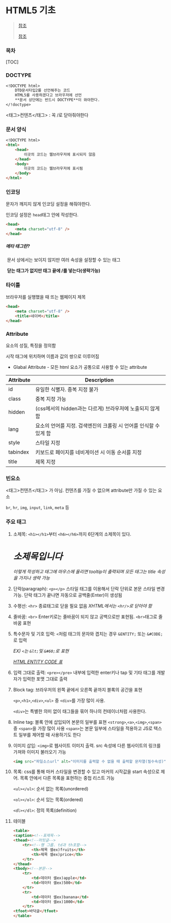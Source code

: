 # HTML5 기초
>[참조](https://m.blog.naver.com/PostView.naver?isHttpsRedirect=true&blogId=loveiss0&logNo=140212177827)
>
>[참조](https://taemtaem-it.tistory.com/entry/2%EC%9E%A5-HTML5-%EA%B8%B0%EB%B3%B8%EB%AC%B8%EB%B2%95)

### 목차
[TOC]



### DOCTYPE

```markdown
<!DOCTYPE html>
    DTD문서타입2를 선언해주는 코드
	HTML5를 사용하겠다고 브라우저에 선언
	**문서 상단에는 반드시 DOCTYPE**이 와야한다.
</!doctype>
```

<태그>컨텐츠</태그> : 꼭 /로 닫아줘야한다

<!--주석-->

### 문서  양식

```markdown
<!DOCTYPE html>
<html>
    <head>
    	이곳의 코드는 웹브라우저에 표시되지 않음
    </head>
    <body>
    	이곳의 코드는 웹브라우저에 표시됨
    </body>
</html>
```

### 인코딩

문자가 깨지지 않게 인코딩 설정을 해줘야한다.

인코딩 설정은 `head`태그 안에 작성한다.
```markdown
<head>
	<meta charset="utf-8" />
</head>
```
##### *메타 태그란?* 

​	문서 상에서는 보이지 않지만 여러 속성을 설정할 수 있는 태그

​	**닫는 태그가 없지만 태그 끝에 /를 넣는다(생략가능)**



### 타이틀

브라우저를 실행했을 때 뜨는 웹페이지 제목

```markdown
<head>
	<meta charset="utf-8" />
	<title>네이버</title>
</head>
```



### Attribute

요소의 성질, 특징을 정의함

시작 태그에 위치하며 이름과 값의 쌍으로 이루어짐

- Glabal Attribute - 모든 html 요소가 공통으로 사용할 수 있는 attribute

| Attribute | Description                                                  |
| --------- | ------------------------------------------------------------ |
| id        | 유일한 식별자. 중복 지정 불가                                |
| class     | 중복 지정 가능                                               |
| hidden    | (css에서의 hidden과는 다르게) 브라우저에 노출되지 않게 함    |
| lang      | 요소의 언어를 지정. 검색엔진의 크롤링 시 언어를 인식할 수 있게 함 |
| style     | 스타일 지정                                                  |
| tabindex  | 키보드로 페이지를 네비게이션 시 이동 순서를 지정             |
| title     | 제목 지정                                                    |



### 빈요소

<태그>컨텐츠</태그> 가 아님. 컨텐츠를 가질 수 없으며 attribute만 가질 수 있는 요소

`br`, `hr`, `img`, `input`, `link`, `meta` 등



### 주요 태그

1. 소제목: `<h1></h1>`부터 `<h6></h6>`까지 6단계의 소제목이 있다.

   *<h1 title="소제목 타이틀">소제목입니다</h1>*

   *이렇게 작성하고 태그에 마우스에 올리면 tooltip이 출력되며 모든 태그는 title 속성을 가지나 생략 가능*

2. 단락(paragraph): `<p></p>` 스타일 태그를 이용해서 단락 단위로 본문 스타일 변경가능. 단락 태그가 끝나면 자동으로 공백줄(Enter)이 생성됨

3. 수평선: `<hr>` 종료태그로 닫을 필요 없음 *XHTML에서는 `<hr/>`로 닫아야 함*

4. 줄바꿈: `<br>` Enter키로는 줄바꿈이 되지 않고 공백으로만 표현됨. `<br>`태그로 줄바꿈 표현

5. 특수문자 및 기호 입력: `<`처럼 태그의 문자와 겹치는 경우 `&ENTITY;` 또는 `&#CODE;`로 입력

   *EX) `<`는 `&lt;`및 `&#60;`로 표현*

   *[HTML ENTITY CODE 표](https://entitycode.com/#common-content)*

6. 입력 그대로 출력: `<pre></pre>` 내부에 입력한 enter키나 tap 및 기타 태그를 개발자가 입력한 포맷 그대로 출력

7. Block tag: 브라우저의 왼쪽 끝에서 오른쪽 끝까지 블록의 공간을 표현

   `<p>`,`<h1>`,`<div>`,`<ul>` 중 `<div>`를 가장 많이 사용.

   `<div>`는 특별한 의미 없이 태그들을 묶어 하나의 컨테이너처럼 사용한다.

8. Inline tag: 블록 안에 삽입되어 본문의 일부를 표현
`<strong>`,`<a>`,`<img>`,`<span>` 중 `<span>`을 가장 많이 사용
`<span>`는 본문 일부에 스타일을 적용하고 JS로 텍스트 일부를 제어할 때 사용하기도 한다

9. 이미지 삽입: `<img>`로 웹사이트 이미지 출력. src 속성에 다른 웹사이트의 링크를 가져와 이미지 불러오기 가능

   ```markdown
   <img src="파일소스url" alt="이미지를 출력할 수 없을 때 출력할 문자열(필수속성)" width="가로px" height="세로px">
   ```

10. 목록: css를 통해 마커 스타일을 변경할 수 있고 마커의 시작값을 start 속성으로 제어. 목록 안에서 다른 목록을 표현하는 중첩 리스트 가능

    `<ul></ul>`: 순서 없는 목록(unordered)

    `<ol></ol>`: 순서 있는 목록(ordered)

    `<dl></dl>`: 정의 목록(definition)

11. 테이블

    ```markdown
    <table>
    <caption><!--표제목-->
    <thead><!--머릿글-->
    	<tr><!--행 그룹. td과 th포함-->
    		<th>제목 셀ex)fruits</th>
    		<th>제목 셀ex)price</th>
    	</tr>
    </thead>
    <tbody><!--본문-->
    	<tr>
    		<td>데이터 셀ex)apple</td>
    		<td>데이터 셀ex)500</td>
    	</tr>
    	<tr>
    		<td>데이터 셀ex)banana</td>
    		<td>데이터 셀ex)1000</td>
    	</tr>
    <tfoot>바닥글</tfoot>
    </table>
    ```

    

    